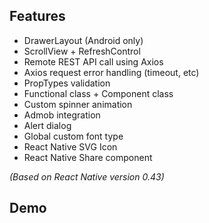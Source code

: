 ## Features
* DrawerLayout (Android only)
* ScrollView + RefreshControl
* Remote REST API call using Axios
* Axios request error handling (timeout, etc)
* PropTypes validation
* Functional class + Component class
* Custom spinner animation
* Admob integration
* Alert dialog
* Global custom font type
* React Native SVG Icon
* React Native Share component

_(Based on React Native version 0.43)_

## Demo
